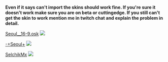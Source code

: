 **Even if it says can't import the skins should work fine. If you're sure it doesn't work make sure you are on beta or cuttingedge. If you still can't get the skin to work mention me in twitch chat and explain the problem in detail.**

[Seoul__16-9.osk](https://drive.google.com/uc?export=download&confirm=QXAn&id=1EJzzdiFD7D5vsuhRa5dLmKrqNa9w9PXb)
![](https://i.imgur.com/MdIiiIx.png)










[-+Seoul+](https://ndb.moe/s4j)
![](http://hnng.moe/f/NAQ)














  [SelchikMx](https://puu.sh/z1Pob/7a0c7b15dd.osk)
![](https://i.imgur.com/Qu9FJoB.png)




